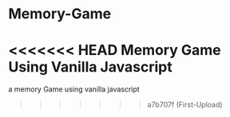 # Memory-Game
<<<<<<< HEAD
Memory Game Using Vanilla Javascript
=======
a memory Game using vanilla javascript
>>>>>>> a7b707f (First-Upload)
